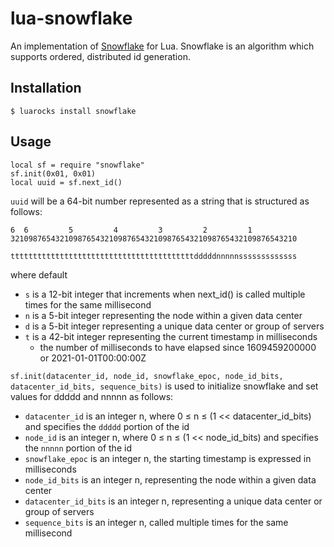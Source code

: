 lua-snowflake
=============

An implementation of [Snowflake](https://blog.twitter.com/2010/announcing-snowflake) for Lua. Snowflake is an algorithm
which supports ordered, distributed id generation. 

Installation
------------

    $ luarocks install snowflake
     
Usage
-----

    local sf = require "snowflake"
    sf.init(0x01, 0x01)
    local uuid = sf.next_id()

`uuid` will be a 64-bit number represented as a string that is structured as follows:

    6  6         5         4         3         2         1         
    3210987654321098765432109876543210987654321098765432109876543210
    
    tttttttttttttttttttttttttttttttttttttttttdddddnnnnnsssssssssssss

where default

* `s` is a 12-bit integer that increments when next_id() is called multiple times for the same millisecond
* `n` is a 5-bit integer representing the node within a given data center
* `d` is a 5-bit integer representing a unique data center or group of servers
* `t` is a 42-bit integer representing the current timestamp in milliseconds
    * the number of milliseconds to have elapsed since 1609459200000 or 2021-01-01T00:00:00Z

`sf.init(datacenter_id, node_id, snowflake_epoc, node_id_bits, datacenter_id_bits, sequence_bits)` is used to initialize snowflake and set values for ddddd and nnnnn as follows:

* `datacenter_id` is an integer n, where 0 ≤ n ≤ (1 << datacenter_id_bits) and specifies the `ddddd` portion of the id
* `node_id` is an integer n, where 0 ≤ n ≤ (1 << node_id_bits) and specifies the `nnnnn` portion of the id
* `snowflake_epoc` is an integer n, the starting timestamp is expressed in milliseconds
* `node_id_bits` is an integer n, representing the node within a given data center
* `datacenter_id_bits` is an integer n, representing a unique data center or group of servers
* `sequence_bits` is an integer n, called multiple times for the same millisecond